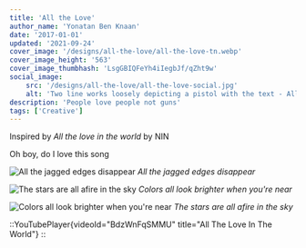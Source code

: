 ```yaml
---
title: 'All the Love'
author_name: 'Yonatan Ben Knaan'
date: '2017-01-01'
updated: '2021-09-24'
cover_image: '/designs/all-the-love/all-the-love-tn.webp'
cover_image_height: '563'
cover_image_thumbhash: 'LsgGBIQFeYh4iIegbJf/qZht9w'
social_image: 
    src: '/designs/all-the-love/all-the-love-social.jpg'
    alt: 'Two line works loosely depicting a pistol with the text - All the love in the world'
description: 'People love people not guns'
tags: ['Creative']
---
```


Inspired by *All the love in the world* by NIN

Oh boy, do I love this song

![All the jagged edges disappear](/designs/all-the-love/all-the-love.webp)
*All the jagged edges disappear*

![The stars are all afire in the sky](/designs/all-the-love/all-the-guns.webp)
*Colors all look brighter when you're near*

![Colors all look brighter when you're near](/designs/all-the-love/just-a-gun.webp)
*The stars are all afire in the sky*

::YouTubePlayer{videoId="BdzWnFqSMMU" title="All The Love In The World"}
::